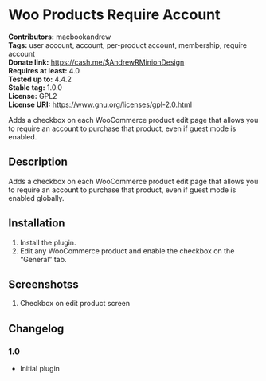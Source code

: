# Woo Products Require Account #
**Contributors:** macbookandrew  
**Tags:** user account, account, per-product account, membership, require account  
**Donate link:** https://cash.me/$AndrewRMinionDesign  
**Requires at least:** 4.0  
**Tested up to:** 4.4.2  
**Stable tag:** 1.0.0  
**License:** GPL2  
**License URI:** https://www.gnu.org/licenses/gpl-2.0.html  

Adds a checkbox on each WooCommerce product edit page that allows you to require an account to purchase that product, even if guest mode is enabled.

## Description ##

Adds a checkbox on each WooCommerce product edit page that allows you to require an account to purchase that product, even if guest mode is enabled globally.

## Installation ##

1. Install the plugin.
2. Edit any WooCommerce product and enable the checkbox on the “General” tab.

## Screenshotss ##

1. Checkbox on edit product screen

## Changelog ##

### 1.0 ###
- Initial plugin
